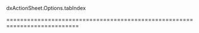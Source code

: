 <!--id-->dxActionSheet.Options.tabIndex<!--/id-->
<!--merge--><!--/merge-->
<!--hidden--><!--/hidden-->
===========================================================================
